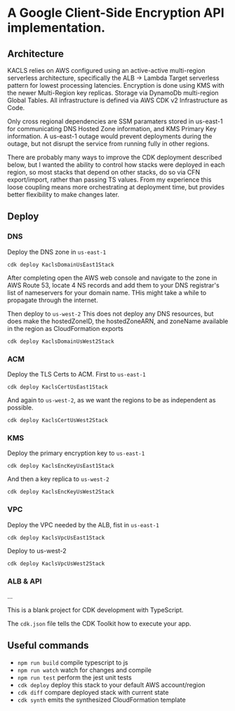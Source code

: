 # A Google Client-Side Encryption API implementation.

## Architecture
KACLS relies on AWS configured using an active-active multi-region serverless architecture, specifically the ALB -> Lambda Target serverless pattern for lowest processing latencies. Encryption is done using KMS with the newer Multi-Region key replicas. Storage via DynamoDb multi-region Global Tables. All infrastructure is defined via AWS CDK v2 Infrastructure as Code.

Only cross regional dependencies are SSM paramaters stored in us-east-1 for communicating DNS Hosted Zone information, and KMS Primary Key information. A us-east-1 outage would prevent deployments during the outage, but not disrupt the service from running fully in other regions.

There are probably many ways to improve the CDK deployment described below, but I wanted the ability to control how stacks were deployed in each region, so most stacks that depend on other stacks, do so via CFN export/import, rather than passing TS values. From my experience this loose coupling means more orchestrating at deployment time, but provides better flexibility to make changes later.



## Deploy


### DNS

Deploy the DNS zone in `us-east-1`

```
cdk deploy KaclsDomainUsEast1Stack
```

After completing open the AWS web console and navigate to the zone in AWS Route 53, locate 4 NS records and add them to your DNS registrar's list of nameservers for your domain name. THis might take a while to propagate through the internet.

Then deploy to `us-west-2`
This does not deploy any DNS resources, but does make the hostedZoneID, the hostedZoneARN, and zoneName available in the region as CloudFormation exports

```
cdk deploy KaclsDomainUsWest2Stack
```


### ACM

Deploy the TLS Certs to ACM. First to `us-east-1`

```
cdk deploy KaclsCertUsEast1Stack
```

And again to `us-west-2`, as we want the regions to be as independent as possible.

```
cdk deploy KaclsCertUsWest2Stack
```


### KMS

Deploy the primary encryption key to `us-east-1`

```
cdk deploy KaclsEncKeyUsEast1Stack
```

And then a key replica to `us-west-2`

```
cdk deploy KaclsEncKeyUsWest2Stack
```


### VPC

Deploy the VPC needed by the ALB, fist in `us-east-1`

```
cdk deploy KaclsVpcUsEast1Stack
```

Deploy to us-west-2

```
cdk deploy KaclsVpcUsWest2Stack
```

### ALB & API



...


This is a blank project for CDK development with TypeScript.

The `cdk.json` file tells the CDK Toolkit how to execute your app.

## Useful commands

* `npm run build`   compile typescript to js
* `npm run watch`   watch for changes and compile
* `npm run test`    perform the jest unit tests
* `cdk deploy`      deploy this stack to your default AWS account/region
* `cdk diff`        compare deployed stack with current state
* `cdk synth`       emits the synthesized CloudFormation template
